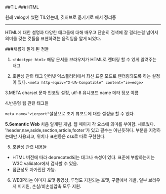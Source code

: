 ##TIL
###HTML

원래 velog에 썼던 TIL였는데, 깃허브로 옮기기로 해서 정리중

---
HTML에 대한 설명과 다양한 태그들에 대해 배우고 
단순히 검색에 잘 걸리는걸 넘어서 의미를 갖는 것들을 표현하려는 움직임을 알게 되었다. 


###새롭게 알게 된 점들 

1. `<!doctype html>` 해당 문서를 브라우저가 HTML로 렌더링 할 수 있게 알려주는 태그
 
2. 호환성 관련 태그 
    인터넷 익스플러러에서 최신 표준 모드로 렌더링되도록 하는 설정이 있다. 
    `<meta http-equiv="X-UA-Compatible" content="ie=edge>`
   
3.META
  charset 문자 인코딩 설정, utf-8 유니코드 
  name 메타 정보 이름
  
4.반응형 웹 관련 태그들

  `meta name="vierport"`설정으로 초기 뷰포트에 대한 설정을 할 수 있다. 
  
  
<strong>5.Semantic Web</strong>
처음 알게된 개념. 
웹 페이지 각 요소에 의미를 부여함. 새로웠다. 
'header,nav,aside,section,article,footer'가 있고 
필수는 아닌듯하다. 부분을 지정하는데만 사용되고, 위치나 표현등은 css로 따로 구현한다. 

5. 호환성 관련 내용들 
  - HTML 버전에 따라 deprecated되는 태그나 속성이 있다. 표준에 부합하는지는 
  W3C validator에서 검사할 수 있음. 
  - 접근성도 자가진단 가능. 

6. WEBP라는 이미지 포맷 
  동영상, 투명도 지원되는 포맷, 구글에서 개발, 일부 브라우저 미지원, 손실/비손실압축 모두 지원. 
  
